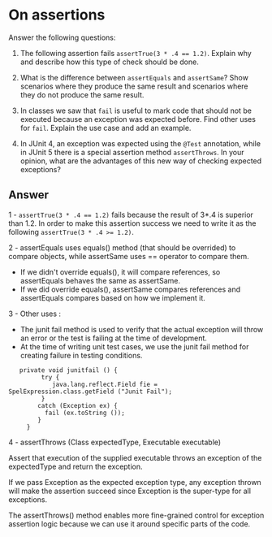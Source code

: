 # On assertions

Answer the following questions:

1. The following assertion fails `assertTrue(3 * .4 == 1.2)`. Explain why and describe how this type of check should be done.

2. What is the difference between `assertEquals` and `assertSame`? Show scenarios where they produce the same result and scenarios where they do not produce the same result.

3. In classes we saw that `fail` is useful to mark code that should not be executed because an exception was expected before. Find other uses for `fail`. Explain the use case and add an example.

4. In JUnit 4, an exception was expected using the `@Test` annotation, while in JUnit 5 there is a special assertion method `assertThrows`. In your opinion, what are the advantages of this new way of checking expected exceptions?

## Answer
1 - `assertTrue(3 * .4 == 1.2)` fails because the result of 3*.4 is superior than 1.2. In order to make this assertion success we need to write it as the following `assertTrue(3 * .4 >= 1.2)`.

2 - assertEquals uses equals() method (that should be overrided) to compare objects, while assertSame uses == operator to compare them.
 - If we didn't override equals(), it will compare references, so assertEquals behaves the same as assertSame.
 - If we did override equals(), assertSame compares references and assertEquals compares based on how we implement it.

3 -  Other uses :
- The junit fail method is used to verify that the actual exception will throw an error or the test is failing at the time of development.
- At the time of writing unit test cases, we use the junit fail method for creating failure in testing conditions.

```public class JunitFail {
   private void junitfail () {
         try {
            java.lang.reflect.Field fie = SpelExpression.class.getField ("Junit Fail");
         }
        catch (Exception ex) {
          fail (ex.toString ());
        }
     }
```

4 - assertThrows (Class<T> expectedType, Executable executable)
 
 Assert that execution of the supplied executable throws an exception of the expectedType and return the exception.
 
If we pass Exception as the expected exception type, any exception thrown will make the assertion succeed since Exception is the super-type for all exceptions.
 
The assertThrows() method enables more fine-grained control for exception assertion logic because we can use it around specific parts of the code.
